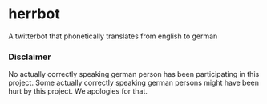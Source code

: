 # herrbot
A twitterbot that phonetically translates from english to german


### Disclaimer

No actually correctly speaking german person has been participating in this project.
Some actually correctly speaking german persons might have been hurt by this project. We apologies for that.
